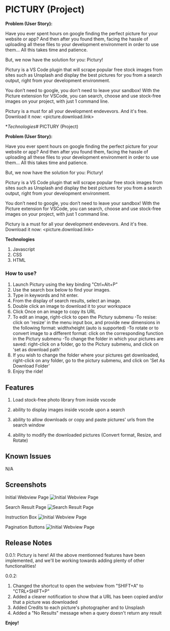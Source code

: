 # PICTURY (Project)

**Problem (User Story):**

Have you ever spent hours on google finding the perfect picture for your website or app? And then after you found them, facing the hassle of uploading all these files to your development environment in order to use them… All this takes time and patience.

But, we now have the solution for you: Pictury!

Pictury is a VS Code plugin that will scrape popular free stock images from sites such as Unsplash and display the best pictures for you from a search output, right from your development environment.

You don’t need to google, you don’t need to leave your sandbox! With the Picture extension for VSCode, you can search, choose and use stock-free images on your project, with just 1 command line.

Pictury is a must for all your development endevevors. And it's free. Download it now: <picture.download.link>

**Technologies*# PICTURY (Project)

**Problem (User Story):**

Have you ever spent hours on google finding the perfect picture for your website or app? And then after you found them, facing the hassle of uploading all these files to your development environment in order to use them… All this takes time and patience.

But, we now have the solution for you: Pictury!

Pictury is a VS Code plugin that will scrape popular free stock images from sites such as Unsplash and display the best pictures for you from a search output, right from your development environment.

You don’t need to google, you don’t need to leave your sandbox! With the Picture extension for VSCode, you can search, choose and use stock-free images on your project, with just 1 command line.

Pictury is a must for all your development endevevors. And it's free. Download it now: <picture.download.link>

**Technologies**

1. Javascript
2. CSS
3. HTML

### How to use?
1. Launch Pictury using the key binding "Ctrl+Alt+P"
2. Use the search box below to find your images.
3. Type in keywords and hit enter.
4. From the display of search results, select an image.
5. Double click an image to download it to your workspace
6. Click Once on an image to copy its URL
7. To edit an image, right-click to open the Pictury submenu
  -To resise: click on 'resize' in the menu input box, and provide new dimensions in the following format: widthxheight (auto is supported)
  -To rotate or to convert image to a different format: click on the corresponding function in the Pictury submenu
  -To change the folder in which your pictures are saved: right-click on a folder, go to the Pictury submenu, and click on 'set as download path'
8. If you wish to change the folder where your pictures get downloaded, right-click on any folder, go to the pictury submenu, and click on 'Set As Download Folder'
9. Enjoy the ride!

## Features

1. Load stock-free photo library from inside vscode

2. ability to display images inside vscode upon a search

3. ability to allow downloads or copy and paste pictures' urls from the search window

4. ability to modify the downloaded pictures (Convert format, Resize, and Rotate)

## Known Issues

N/A

## Screenshots

Initial Webview Page
![Initial Webview Page](https://github.com/kescardoso/pictury/blob/master/Readme-Images/1.png)

Search Result Page
![Search Result Page](https://github.com/kescardoso/pictury/blob/master/Readme-Images/2.png)

Instruction Box
![Initial Webview Page](https://github.com/kescardoso/pictury/blob/master/Readme-Images/3.png)

Pagination Buttons
![Initial Webview Page](https://github.com/kescardoso/pictury/blob/master/Readme-Images/5.png)


## Release Notes

0.0.1:
 Pictury is here! All the above mentionned features have been implemented, and
 we'll be working towards adding plenty of other functionalities!

0.0.2:
1. Changed the shortcut to open the webview from "SHIFT+A" to "CTRL+SHIFT+P"
2. Added a clearer notification to show that a URL has been copied and/or that a picture was downloaded
3. Added Credits to each picture's photographer and to Unsplash
4. Added a "No Results" message when a query doesn't return any result

**Enjoy!**
